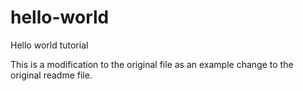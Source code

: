 # hello-world
Hello world tutorial

This is a modification to the original file as an example change to the original readme file.
